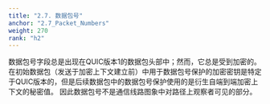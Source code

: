 ```yaml
---
title: "2.7. 数据包号"
anchor: "2.7_Packet_Numbers"
weight: 270
rank: "h2"
---
```


数据包号字段总是出现在QUIC版本1的数据包头部中；然而，它总是受到加密的。
在初始数据包（发送于加密上下文建立前）中用于数据包号保护的加密密钥是特定于QUIC版本的，但是后续数据包中的数据包号保护使用的是衍生自端到端加密上下文的秘密值。
因此数据包号不是通信线路图象中对路径上观察者可见的部分。
